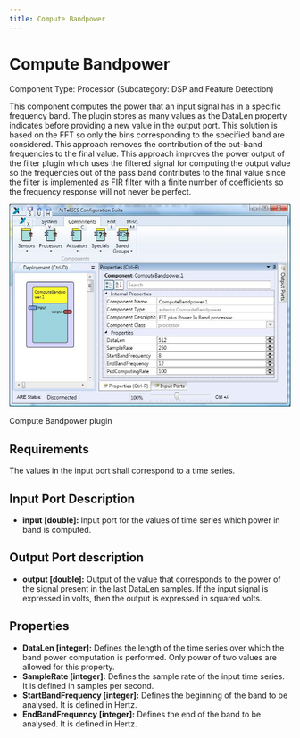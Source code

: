 ```yaml
---
title: Compute Bandpower
---
```


# Compute Bandpower

Component Type: Processor (Subcategory: DSP and Feature Detection)

This component computes the power that an input signal has in a specific frequency band. The plugin stores as many values as the DataLen property indicates before providing a new value in the output port. This solution is based on the FFT so only the bins corresponding to the specified band are considered. This approach removes the contribution of the out-band frequencies to the final value. This approach improves the power output of the filter plugin which uses the filtered signal for computing the output value so the frequencies out of the pass band contributes to the final value since the filter is implemented as FIR filter with a finite number of coefficients so the frequency response will not never be perfect.

![Screenshot: Compute Bandpower plugin](./img/computebandpower.jpg "Screenshot: Compute Bandpower plugin")

Compute Bandpower plugin

## Requirements

The values in the input port shall correspond to a time series.

## Input Port Description

*   **input \[double\]:** Input port for the values of time series which power in band is computed.

## Output Port description

*   **output \[double\]:** Output of the value that corresponds to the power of the signal present in the last DataLen samples. If the input signal is expressed in volts, then the output is expressed in squared volts.

## Properties

*   **DataLen \[integer\]:** Defines the length of the time series over which the band power computation is performed. Only power of two values are allowed for this property.
*   **SampleRate \[integer\]:** Defines the sample rate of the input time series. It is defined in samples per second.
*   **StartBandFrequency \[integer\]:** Defines the beginning of the band to be analysed. It is defined in Hertz.
*   **EndBandFrequency \[integer\]:** Defines the end of the band to be analysed. It is defined in Hertz.